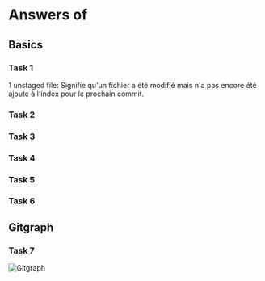 # Answers of <Yannick> <Chabloz> <Yancha99a>

## Basics
### Task 1
1 unstaged file: Signifie qu'un fichier a été modifié mais n'a pas encore été ajouté à l'index pour le prochain commit.
### Task 2

### Task 3

### Task 4

### Task 5

### Task 6

## Gitgraph

### Task 7

![Gitgraph](img/gitgraph.svg)